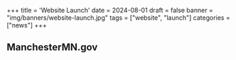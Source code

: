 +++
title = 'Website Launch'
date = 2024-08-01
draft = false
banner = "img/banners/website-launch.jpg"
tags = ["website", "launch"]
categories = ["news"]
+++
## ManchesterMN.gov ##